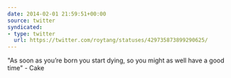 ```yaml
---
date: 2014-02-01 21:59:51+00:00
source: twitter
syndicated:
- type: twitter
  url: https://twitter.com/roytang/statuses/429735873899290625/
---
```


"As soon as you’re born you start dying, so you might as well have a good time" - Cake